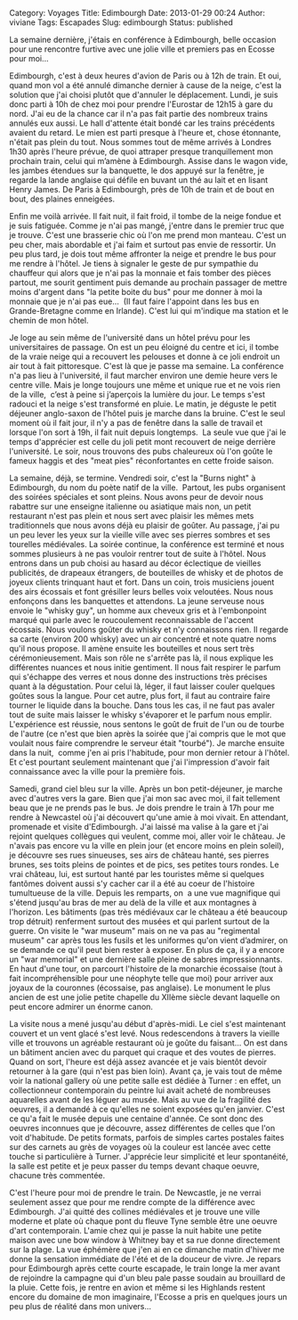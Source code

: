 Category: Voyages
Title: Edimbourgh
Date: 2013-01-29 00:24
Author: viviane
Tags: Escapades
Slug: edimbourgh
Status: published

La semaine dernière, j'étais en conférence à Edimbourgh, belle occasion pour une rencontre furtive avec une jolie ville et premiers pas en Ecosse pour moi...

Edimbourgh, c'est à deux heures d'avion de Paris ou à 12h de train. Et oui, quand mon vol a été annulé dimanche dernier à cause de la neige, c'est la solution que j'ai choisi plutôt que d'annuler le déplacement. Lundi, je suis donc parti à 10h de chez moi pour prendre l'Eurostar de 12h15 à gare du nord. J'ai eu de la chance car il n'a pas fait partie des nombreux trains annulés eux aussi. Le hall d'attente était bondé car les trains précédents avaient du retard. Le mien est parti presque à l'heure et, chose étonnante, n'était pas plein du tout. Nous sommes tout de même arrivés à Londres 1h30 après l'heure prévue, de quoi attraper presque tranquillement mon prochain train, celui qui m’amène à Edimbourgh. Assise dans le wagon vide, les jambes étendues sur la banquette, le dos appuyé sur la fenêtre, je regarde la lande anglaise qui défile en buvant un thé au lait et en lisant Henry James. De Paris à Edimbourgh, près de 10h de train et de bout en bout, des plaines enneigées.

Enfin me voilà arrivée. Il fait nuit, il fait froid, il tombe de la neige fondue et je suis fatiguée. Comme je n'ai pas mangé, j'entre dans le premier truc que je trouve. C'est une brasserie chic où l'on me prend mon manteau. C'est un peu cher, mais abordable et j'ai faim et surtout pas envie de ressortir. Un peu plus tard, je dois tout même affronter la neige et prendre le bus pour me rendre à l'hôtel. Je tiens à signaler le geste de pur sympathie du chauffeur qui alors que je n'ai pas la monnaie et fais tomber des pièces partout, me sourit gentiment puis demande au prochain passager de mettre moins d'argent dans "la petite boite du bus" pour me donner à moi la monnaie que je n'ai pas eue...  (Il faut faire l'appoint dans les bus en Grande-Bretagne comme en Irlande). C'est lui qui m'indique ma station et le chemin de mon hôtel.

Je loge au sein même de l'université dans un hôtel prévu pour les universitaires de passage. On est un peu éloigné du centre et ici, il tombe de la vraie neige qui a recouvert les pelouses et donne à ce joli endroit un air tout à fait pittoresque. C'est là que je passe ma semaine. La conférence n'a pas lieu à l'université, il faut marcher environ une demie heure vers le centre ville. Mais je longe toujours une même et unique rue et ne vois rien de la ville,  c’est à peine si j’aperçois la lumière du jour. Le temps s'est radouci et la neige s'est transformé en pluie. Le matin, je déguste le petit déjeuner anglo-saxon de l'hôtel puis je marche dans la bruine. C'est le seul moment où il fait jour, il n'y a pas de fenêtre dans la salle de travail et lorsque l'on sort à 19h, il fait nuit depuis longtemps.  La seule vue que j'ai le temps d'apprécier est celle du joli petit mont recouvert de neige derrière l'université. Le soir, nous trouvons des pubs chaleureux où l'on goûte le fameux haggis et des "meat pies" réconfortantes en cette froide saison.

La semaine, déjà, se termine. Vendredi soir, c'est la "Burns night" à Edimbourgh, du nom du poète natif de la ville.  Partout, les pubs organisent des soirées spéciales et sont pleins. Nous avons peur de devoir nous rabattre sur une enseigne italienne ou asiatique mais non, un petit restaurant n'est pas plein et nous sert avec plaisir les mêmes mets traditionnels que nous avons déjà eu plaisir de goûter. Au passage, j'ai pu un peu lever les yeux sur la vieille ville avec ses pierres sombres et ses tourelles médiévales. La soirée continue, la conférence est terminé et nous sommes plusieurs à ne pas vouloir rentrer tout de suite à l'hôtel. Nous entrons dans un pub choisi au hasard au décor éclectique de vieilles publicités, de drapeaux étrangers, de bouteilles de whisky et de photos de joyeux clients trinquant haut et fort. Dans un coin, trois musiciens jouent des airs écossais et font grésiller leurs belles voix veloutées. Nous nous enfonçons dans les banquettes et attendons. La jeune serveuse nous envoie le "whisky guy", un homme aux cheveux gris et à l'embonpoint marqué qui parle avec le roucoulement reconnaissable de l'accent écossais. Nous voulons goûter du whisky et n'y connaissons rien. Il regarde sa carte (environ 200 whisky) avec un air concentré et note quatre noms qu'il nous propose. Il amène ensuite les bouteilles et nous sert très cérémonieusement. Mais son rôle ne s'arrête pas là, il nous explique les différentes nuances et nous initie gentiment. Il nous fait respirer le parfum qui s'échappe des verres et nous donne des instructions très précises quant à la dégustation. Pour celui là, léger, il faut laisser couler quelques goûtes sous la langue. Pour cet autre, plus fort, il faut au contraire faire tourner le liquide dans la bouche. Dans tous les cas, il ne faut pas avaler tout de suite mais laisser le whisky s'évaporer et le parfum nous emplir. L'expérience est réussie, nous sentons le goût de fruit de l'un ou de tourbe de l'autre (ce n'est que bien après la soirée que j'ai compris que le mot que voulait nous faire comprendre le serveur était "tourbé"). Je marche ensuite dans la nuit,  comme j'en ai pris l'habitude, pour mon dernier retour à l'hôtel. Et c'est pourtant seulement maintenant que j'ai l'impression d'avoir fait connaissance avec la ville pour la première fois.

Samedi, grand ciel bleu sur la ville. Après un bon petit-déjeuner, je marche avec d'autres vers la gare. Bien que j'ai mon sac avec moi, il fait tellement beau que je ne prends pas le bus. Je dois prendre le train à 17h pour me rendre à Newcastel où j'ai découvert qu'une amie à moi vivait. En attendant, promenade et visite d'Edimbourgh. J'ai laissé ma valise à la gare et j'ai rejoint quelques collègues qui veulent, comme moi, aller voir le château. Je n'avais pas encore vu la ville en plein jour (et encore moins en plein soleil), je découvre ses rues sinueuses, ses airs de château hanté, ses pierres brunes, ses toits pleins de pointes et de pics, ses petites tours rondes. Le vrai château, lui, est surtout hanté par les touristes même si quelques fantômes doivent aussi s'y cacher car il a été au coeur de l'histoire tumultueuse de la ville. Depuis les remparts, on  a une vue magnifique qui s'étend jusqu'au bras de mer au delà de la ville et aux montagnes à l'horizon. Les bâtiments (pas très médiévaux car le château a été beaucoup trop détruit) renferment surtout des musées et qui parlent surtout de la guerre. On visite le "war museum" mais on ne va pas au "regimental museum" car après tous les fusils et les uniformes qu'on vient d’admirer, on se demande ce qu'il peut bien rester à exposer. En plus de ça, il y a encore un "war memorial" et une dernière salle pleine de sabres impressionnants. En haut d'une tour, on parcourt l'histoire de la monarchie écossaise (tout à fait incompréhensible pour une néophyte telle que moi) pour arriver aux joyaux de la couronnes (écossaise, pas anglaise). Le monument le plus ancien de est une jolie petite chapelle du XIIème siècle devant laquelle on peut encore admirer un énorme canon.

La visite nous a mené jusqu'au début d'après-midi. Le ciel s'est maintenant couvert et un vent glacé s'est levé. Nous redescendons à travers la vieille ville et trouvons un agréable restaurant où je goûte du faisant... On est dans un bâtiment ancien avec du parquet qui craque et des voutes de pierres. Quand on sort, l'heure est déjà assez avancée et je vais bientôt devoir retourner à la gare (qui n'est pas bien loin). Avant ça, je vais tout de même voir la national gallery où une petite salle est dédiée à Turner : en effet, un collectionneur contemporain du peintre lui avait acheté de nombreuses aquarelles avant de les léguer au musée. Mais au vue de la fragilité des oeuvres, il a demandé à ce qu'elles ne soient exposées qu'en janvier. C'est ce qu'a fait le musée depuis une centaine d'année. Ce sont donc des oeuvres inconnues que je découvre, assez différentes de celles que l'on voit d'habitude. De petits formats, parfois de simples cartes postales faites sur des carnets au grès de voyages où la couleur est lancée avec cette touche si particulière à Turner. J'apprécie leur simplicité et leur spontanéité, la salle est petite et je peux passer du temps devant chaque oeuvre, chacune très commentée.

C'est l'heure pour moi de prendre le train. De Newcastle, je ne verrai seulement assez que pour me rendre compte de la différence avec Edimbourgh. J'ai quitté des collines médiévales et je trouve une ville moderne et plate où chaque pont du fleuve Tyne semble être une oeuvre d'art contemporain. L'amie chez qui je passe la nuit habite une petite maison avec une bow window à Whitney bay et sa rue donne directement sur la plage. La vue éphémère que j'en ai en ce dimanche matin d'hiver me donne la sensation immédiate de l'été et de la douceur de vivre. Je repars pour Edimbourgh après cette courte escapade, le train longe la mer avant de rejoindre la campagne qui d'un bleu pale passe soudain au brouillard de la pluie. Cette fois, je rentre en avion et même si les Highlands restent encore du domaine de mon imaginaire, l'Ecosse a pris en quelques jours un peu plus de réalité dans mon univers...
